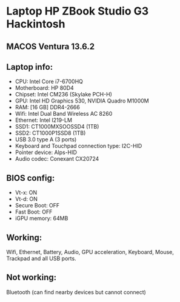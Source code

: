 # Laptop HP ZBook Studio G3 Hackintosh
## MACOS Ventura 13.6.2
## Laptop info: 
- CPU: Intel Core i7-6700HQ
- Motherboard: HP 80D4 
- Chipset: Intel CM236 (Skylake PCH-H)
- GPU: Intel HD Graphics 530, NVIDIA Quadro M1000M
- RAM: [16 GB] DDR4-2666
- Wifi: Intel Dual Band Wireless AC 8260
- Ethernet: Intel I219-LM
- SSD1: CT1000MXSOOSSD4 (1TB)
- SSD2: CT1000P1SSD8 (1TB)
- USB 3.0 type A (3 ports)
- Keyboard and Touchpad connection type: I2C-HID
- Pointer device: Alps-HID
- Audio codec: Conexant CX20724 
## BIOS config:
- Vt-x: ON
- Vt-d: ON
- Secure Boot: OFF
- Fast Boot: OFF
- iGPU memory: 64MB

## Working: 
Wifi, Ethernet, Battery, Audio, GPU acceleration, Keyboard, Mouse, Trackpad and all USB ports.
## Not working: 
Bluetooth (can find nearby devices but cannot connect)
